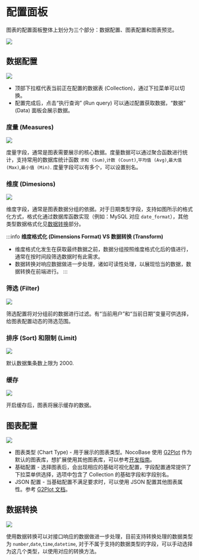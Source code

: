 # 配置面板

图表的配置面板整体上划分为三个部分：数据配置、图表配置和图表预览。

![](https://static-docs.nocobase.com/b397cf9ab751b1652ab7d2de81ec0f11.png)

## 数据配置

![](https://static-docs.nocobase.com/801c019fc92c2fe756d622585b214d6e.png)

- 顶部下拉框代表当前正在配置的数据表 (Collection)，通过下拉菜单可以切换。
- 配置完成后，点击“执行查询” (Run query) 可以通过配置获取数据，“数据” (Data) 面板会展示数据。

### 度量 (Measures)

![](https://static-docs.nocobase.com/35caab4b0dea7c2378e2fe226439aa51.png)

度量字段，通常是图表需要展示的核心数据。度量数据可以通过聚合函数进行统计，支持常用的数据库统计函数 `求和 (Sum)`,`计数 (Count)`,`平均值 (Avg)`,`最大值 (Max)`,`最小值 (Min)`. 度量字段可以有多个，可以设置别名。

### 维度 (Dimesions)

![](https://static-docs.nocobase.com/7d0568757e6d999d67c316c2ff28d8e7.png)

维度字段，通常是图表数据分组的依据。对于日期类型字段，支持如图所示的格式化方式，格式化通过数据库函数实现（例如：MySQL 对应 `date_format`），其他类型数据格式化见[数据转换](#数据转换)部分。

:::info
**维度格式化 (Dimensions Format) VS 数据转换 (Transform)**

- 维度格式化发生在获取最终数据之前，数据分组按照维度格式化后的值进行，通常在按时间段筛选数据时有此需求。
- 数据转换对响应数据做进一步处理，诸如可读性处理，以展现恰当的数据，数据转换在前端进行。
  :::

### 筛选 (Filter)

![](https://static-docs.nocobase.com/42e35ace7a63776f6ba82325975128b5.png)

筛选配置将对分组前的数据进行过滤。有“当前用户”和“当前日期”变量可供选择，给图表配置动态的筛选范围。

### 排序 (Sort) 和限制 (Limit)

![](https://static-docs.nocobase.com/a49a841116b5c9a42fb79d3431257651.png)

默认数据集条数上限为 2000.

### 缓存

![](https://static-docs.nocobase.com/3d1e3f3282384d50bd7be3a580a07c4f.png)

开启缓存后，图表将展示缓存的数据。

## 图表配置

![](https://static-docs.nocobase.com/4b9b518258613b5a8c8d3e3cd7f6f9a8.png)

- 图表类型 (Chart Type) - 用于展示的图表类型。NocoBase 使用 [G2Plot](https://g2plot.antv.antgroup.com/) 作为默认的图表库，想扩展使用其他图表库，可以参考[开发指南](../dev/index.md)。
- 基础配置 - 选择图表后，会出现相应的基础可视化配置，字段配置通常提供了下拉菜单供选择，选项中包含了 Collection 的基础字段和字段别名。
- JSON 配置 - 当基础配置不满足要求时，可以使用 JSON 配置其他图表属性。参考 [G2Plot 文档](https://g2plot.antv.antgroup.com/api/plot-api)。

## 数据转换

![](https://static-docs.nocobase.com/86511c44dd3825bdcc3954d4132cd7a0.png)

使用数据转换可以对接口响应的数据做进一步处理，目前支持转换处理的数据类型为 `number`,`date`,`time`,`datetime`, 对于不属于支持的数据类型的字段，可以手动选择为这几个类型，以使用对应的转换方法。
